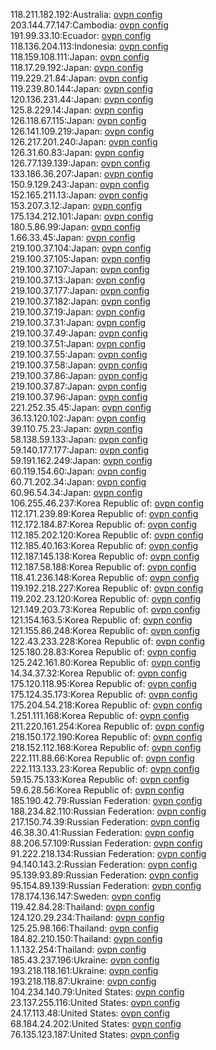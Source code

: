 118.211.182.192:Australia: [ovpn config](vpn/118_211_182_192.ovpn)  
203.144.77.147:Cambodia: [ovpn config](vpn/203_144_77_147.ovpn)  
191.99.33.10:Ecuador: [ovpn config](vpn/191_99_33_10.ovpn)  
118.136.204.113:Indonesia: [ovpn config](vpn/118_136_204_113.ovpn)  
118.159.108.111:Japan: [ovpn config](vpn/118_159_108_111.ovpn)  
118.17.29.192:Japan: [ovpn config](vpn/118_17_29_192.ovpn)  
119.229.21.84:Japan: [ovpn config](vpn/119_229_21_84.ovpn)  
119.239.80.144:Japan: [ovpn config](vpn/119_239_80_144.ovpn)  
120.136.231.44:Japan: [ovpn config](vpn/120_136_231_44.ovpn)  
125.8.229.14:Japan: [ovpn config](vpn/125_8_229_14.ovpn)  
126.118.67.115:Japan: [ovpn config](vpn/126_118_67_115.ovpn)  
126.141.109.219:Japan: [ovpn config](vpn/126_141_109_219.ovpn)  
126.217.201.240:Japan: [ovpn config](vpn/126_217_201_240.ovpn)  
126.31.60.83:Japan: [ovpn config](vpn/126_31_60_83.ovpn)  
126.77.139.139:Japan: [ovpn config](vpn/126_77_139_139.ovpn)  
133.186.36.207:Japan: [ovpn config](vpn/133_186_36_207.ovpn)  
150.9.129.243:Japan: [ovpn config](vpn/150_9_129_243.ovpn)  
152.165.211.13:Japan: [ovpn config](vpn/152_165_211_13.ovpn)  
153.207.3.12:Japan: [ovpn config](vpn/153_207_3_12.ovpn)  
175.134.212.101:Japan: [ovpn config](vpn/175_134_212_101.ovpn)  
180.5.86.99:Japan: [ovpn config](vpn/180_5_86_99.ovpn)  
1.66.33.45:Japan: [ovpn config](vpn/1_66_33_45.ovpn)  
219.100.37.104:Japan: [ovpn config](vpn/219_100_37_104.ovpn)  
219.100.37.105:Japan: [ovpn config](vpn/219_100_37_105.ovpn)  
219.100.37.107:Japan: [ovpn config](vpn/219_100_37_107.ovpn)  
219.100.37.13:Japan: [ovpn config](vpn/219_100_37_13.ovpn)  
219.100.37.177:Japan: [ovpn config](vpn/219_100_37_177.ovpn)  
219.100.37.182:Japan: [ovpn config](vpn/219_100_37_182.ovpn)  
219.100.37.19:Japan: [ovpn config](vpn/219_100_37_19.ovpn)  
219.100.37.31:Japan: [ovpn config](vpn/219_100_37_31.ovpn)  
219.100.37.49:Japan: [ovpn config](vpn/219_100_37_49.ovpn)  
219.100.37.51:Japan: [ovpn config](vpn/219_100_37_51.ovpn)  
219.100.37.55:Japan: [ovpn config](vpn/219_100_37_55.ovpn)  
219.100.37.58:Japan: [ovpn config](vpn/219_100_37_58.ovpn)  
219.100.37.86:Japan: [ovpn config](vpn/219_100_37_86.ovpn)  
219.100.37.87:Japan: [ovpn config](vpn/219_100_37_87.ovpn)  
219.100.37.96:Japan: [ovpn config](vpn/219_100_37_96.ovpn)  
221.252.35.45:Japan: [ovpn config](vpn/221_252_35_45.ovpn)  
36.13.120.102:Japan: [ovpn config](vpn/36_13_120_102.ovpn)  
39.110.75.23:Japan: [ovpn config](vpn/39_110_75_23.ovpn)  
58.138.59.133:Japan: [ovpn config](vpn/58_138_59_133.ovpn)  
59.140.177.177:Japan: [ovpn config](vpn/59_140_177_177.ovpn)  
59.191.162.249:Japan: [ovpn config](vpn/59_191_162_249.ovpn)  
60.119.154.60:Japan: [ovpn config](vpn/60_119_154_60.ovpn)  
60.71.202.34:Japan: [ovpn config](vpn/60_71_202_34.ovpn)  
60.96.54.34:Japan: [ovpn config](vpn/60_96_54_34.ovpn)  
106.255.46.237:Korea Republic of: [ovpn config](vpn/106_255_46_237.ovpn)  
112.171.239.89:Korea Republic of: [ovpn config](vpn/112_171_239_89.ovpn)  
112.172.184.87:Korea Republic of: [ovpn config](vpn/112_172_184_87.ovpn)  
112.185.202.120:Korea Republic of: [ovpn config](vpn/112_185_202_120.ovpn)  
112.185.40.163:Korea Republic of: [ovpn config](vpn/112_185_40_163.ovpn)  
112.187.145.138:Korea Republic of: [ovpn config](vpn/112_187_145_138.ovpn)  
112.187.58.188:Korea Republic of: [ovpn config](vpn/112_187_58_188.ovpn)  
118.41.236.148:Korea Republic of: [ovpn config](vpn/118_41_236_148.ovpn)  
119.192.218.227:Korea Republic of: [ovpn config](vpn/119_192_218_227.ovpn)  
119.202.23.120:Korea Republic of: [ovpn config](vpn/119_202_23_120.ovpn)  
121.149.203.73:Korea Republic of: [ovpn config](vpn/121_149_203_73.ovpn)  
121.154.163.5:Korea Republic of: [ovpn config](vpn/121_154_163_5.ovpn)  
121.155.86.248:Korea Republic of: [ovpn config](vpn/121_155_86_248.ovpn)  
122.43.233.228:Korea Republic of: [ovpn config](vpn/122_43_233_228.ovpn)  
125.180.28.83:Korea Republic of: [ovpn config](vpn/125_180_28_83.ovpn)  
125.242.161.80:Korea Republic of: [ovpn config](vpn/125_242_161_80.ovpn)  
14.34.37.32:Korea Republic of: [ovpn config](vpn/14_34_37_32.ovpn)  
175.120.118.95:Korea Republic of: [ovpn config](vpn/175_120_118_95.ovpn)  
175.124.35.173:Korea Republic of: [ovpn config](vpn/175_124_35_173.ovpn)  
175.204.54.218:Korea Republic of: [ovpn config](vpn/175_204_54_218.ovpn)  
1.251.111.168:Korea Republic of: [ovpn config](vpn/1_251_111_168.ovpn)  
211.220.161.254:Korea Republic of: [ovpn config](vpn/211_220_161_254.ovpn)  
218.150.172.190:Korea Republic of: [ovpn config](vpn/218_150_172_190.ovpn)  
218.152.112.168:Korea Republic of: [ovpn config](vpn/218_152_112_168.ovpn)  
222.111.88.66:Korea Republic of: [ovpn config](vpn/222_111_88_66.ovpn)  
222.113.133.23:Korea Republic of: [ovpn config](vpn/222_113_133_23.ovpn)  
59.15.75.133:Korea Republic of: [ovpn config](vpn/59_15_75_133.ovpn)  
59.6.28.56:Korea Republic of: [ovpn config](vpn/59_6_28_56.ovpn)  
185.190.42.79:Russian Federation: [ovpn config](vpn/185_190_42_79.ovpn)  
188.234.82.110:Russian Federation: [ovpn config](vpn/188_234_82_110.ovpn)  
217.150.74.39:Russian Federation: [ovpn config](vpn/217_150_74_39.ovpn)  
46.38.30.41:Russian Federation: [ovpn config](vpn/46_38_30_41.ovpn)  
88.206.57.109:Russian Federation: [ovpn config](vpn/88_206_57_109.ovpn)  
91.222.218.134:Russian Federation: [ovpn config](vpn/91_222_218_134.ovpn)  
94.140.143.2:Russian Federation: [ovpn config](vpn/94_140_143_2.ovpn)  
95.139.93.89:Russian Federation: [ovpn config](vpn/95_139_93_89.ovpn)  
95.154.89.139:Russian Federation: [ovpn config](vpn/95_154_89_139.ovpn)  
178.174.136.147:Sweden: [ovpn config](vpn/178_174_136_147.ovpn)  
119.42.84.28:Thailand: [ovpn config](vpn/119_42_84_28.ovpn)  
124.120.29.234:Thailand: [ovpn config](vpn/124_120_29_234.ovpn)  
125.25.98.166:Thailand: [ovpn config](vpn/125_25_98_166.ovpn)  
184.82.210.150:Thailand: [ovpn config](vpn/184_82_210_150.ovpn)  
1.1.132.254:Thailand: [ovpn config](vpn/1_1_132_254.ovpn)  
185.43.237.196:Ukraine: [ovpn config](vpn/185_43_237_196.ovpn)  
193.218.118.161:Ukraine: [ovpn config](vpn/193_218_118_161.ovpn)  
193.218.118.87:Ukraine: [ovpn config](vpn/193_218_118_87.ovpn)  
104.234.140.79:United States: [ovpn config](vpn/104_234_140_79.ovpn)  
23.137.255.116:United States: [ovpn config](vpn/23_137_255_116.ovpn)  
24.17.113.48:United States: [ovpn config](vpn/24_17_113_48.ovpn)  
68.184.24.202:United States: [ovpn config](vpn/68_184_24_202.ovpn)  
76.135.123.187:United States: [ovpn config](vpn/76_135_123_187.ovpn)  
